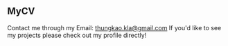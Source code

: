 ## MyCV
Contact me through my Email: thungkao.kla@gmail.com
If you'd like to see my projects please check out my profile directly!

